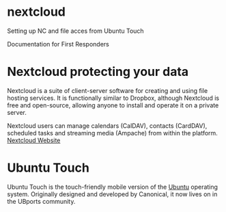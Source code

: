 # nextcloud
Setting up NC and file acces from Ubuntu Touch

Documentation for First Responders

# Nextcloud protecting your data

Nextcloud is a suite of client-server software for creating and using file hosting services. It is functionally similar to Dropbox, although Nextcloud is free and open-source, allowing anyone to install and operate it on a private server. 

Nextcloud users can manage calendars (CalDAV), contacts (CardDAV), scheduled tasks and streaming media (Ampache) from within the platform. [Nextcloud Website](https://nextcloud.com/)

# Ubuntu Touch

Ubuntu Touch is the touch-friendly mobile version of the [Ubuntu](https://ubuntu.com/) operating system. Originally designed and developed by Canonical, it now lives on in the UBports community.
